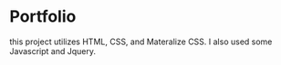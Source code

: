 # Portfolio
this project utilizes HTML, CSS, and Materalize CSS. I also used some Javascript and Jquery. 

